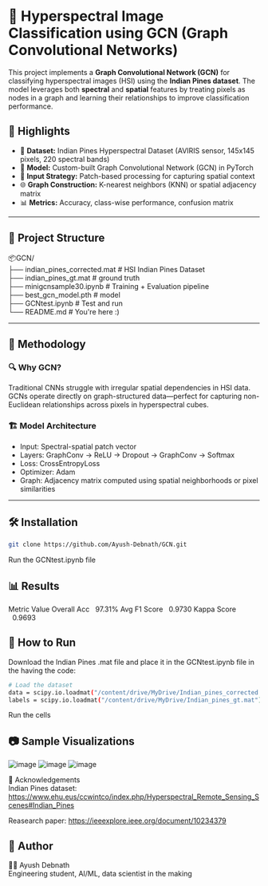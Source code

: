 # 🌈 Hyperspectral Image Classification using GCN (Graph Convolutional Networks)

This project implements a **Graph Convolutional Network (GCN)** for classifying hyperspectral images (HSI) using the **Indian Pines dataset**. The model leverages both **spectral** and **spatial** features by treating pixels as nodes in a graph and learning their relationships to improve classification performance.

## 🚀 Highlights

- 📡 **Dataset:** Indian Pines Hyperspectral Dataset (AVIRIS sensor, 145x145 pixels, 220 spectral bands)
- 🧠 **Model:** Custom-built Graph Convolutional Network (GCN) in PyTorch
- 🧱 **Input Strategy:** Patch-based processing for capturing spatial context
- 🌐 **Graph Construction:** K-nearest neighbors (KNN) or spatial adjacency matrix
- 📊 **Metrics:** Accuracy, class-wise performance, confusion matrix

---

## 📁 Project Structure

📦GCN/<br>
├── indian_pines_corrected.mat # HSI Indian Pines Dataset<br>
├── indian_pines_gt.mat # ground truth<br>
├── minigcnsample30.ipynb # Training + Evaluation pipeline <br>
├── best_gcn_model.pth # model<br>
├── GCNtest.ipynb # Test and run<br>
└── README.md # You're here :)<br>


---

## 🧠 Methodology

### 🔍 Why GCN?
Traditional CNNs struggle with irregular spatial dependencies in HSI data. GCNs operate directly on graph-structured data—perfect for capturing non-Euclidean relationships across pixels in hyperspectral cubes.

### 🏗️ Model Architecture
- Input: Spectral-spatial patch vector
- Layers: GraphConv → ReLU → Dropout → GraphConv → Softmax
- Loss: CrossEntropyLoss
- Optimizer: Adam
- Graph: Adjacency matrix computed using spatial neighborhoods or pixel similarities

---

## 🛠️ Installation

```bash
git clone https://github.com/Ayush-Debnath/GCN.git
```
Run the GCNtest.ipynb file

## 📊 Results
Metric	Value
Overall Acc	&nbsp;&nbsp;97.31%
Avg F1 Score	&nbsp;&nbsp;0.9730
Kappa Score	&nbsp;&nbsp;0.9693

## 🧪 How to Run
Download the Indian Pines .mat file and place it in the GCNtest.ipynb file in the  having the code:
```bash
# Load the dataset
data = scipy.io.loadmat("/content/drive/MyDrive/Indian_pines_corrected.mat")['indian_pines_corrected']
labels = scipy.io.loadmat("/content/drive/MyDrive/Indian_pines_gt.mat")['indian_pines_gt']
```
Run the cells

## 📷 Sample Visualizations
![image](https://github.com/user-attachments/assets/b05cc551-2e5a-47b3-ad05-a07f2f6d6129)
![image](https://github.com/user-attachments/assets/e1785a65-04ee-4814-97e9-7842cc1f1987)
![image](https://github.com/user-attachments/assets/a6b107a7-3542-4505-9d24-838cfba0ccc3)

🤝 Acknowledgements<br>
Indian Pines dataset: https://www.ehu.eus/ccwintco/index.php/Hyperspectral_Remote_Sensing_Scenes#Indian_Pines

Reasearch paper: https://ieeexplore.ieee.org/document/10234379


## 🧠 Author
👨‍💻 Ayush Debnath<br>
Engineering student, AI/ML, data scientist in the making

